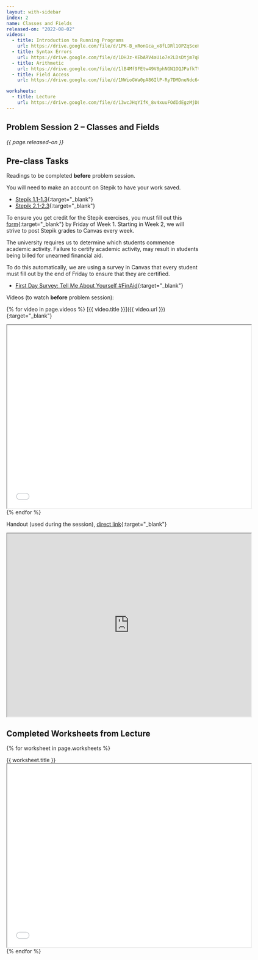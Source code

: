 ```yaml
---
layout: with-sidebar
index: 2
name: Classes and Fields
released-on: "2022-08-02"
videos:
  - title: Introduction to Running Programs
    url: https://drive.google.com/file/d/1PK-B_xRonGca_x8fLDRl1OPZqSceHk5x
  - title: Syntax Errors
    url: https://drive.google.com/file/d/1DHJz-KEbARV4aUio7e2LDsDtjm7qB_YO
  - title: Arithmetic
    url: https://drive.google.com/file/d/1lB4Mf9FEtw49V8phNGN1OQJPafkTtkt0
  - title: Field Access
    url: https://drive.google.com/file/d/1NWioGWa0pA86IlP-Ry7DMDneNdc64xXX

worksheets:
  - title: Lecture
    url: https://drive.google.com/file/d/13wcJHqYIfK_8v4xuuFOdIdEgzMjDLi4Z
---
```


## Problem Session 2 – Classes and Fields

_{{ page.released-on }}_

## Pre-class Tasks

Readings to be completed **before** problem session.

You will need to make an account on Stepik to have your work saved.
- [Stepik 1.1-1.3](https://stepik.org/lesson/559661/step/1?unit=553721){:target="_blank"}
- [Stepik 2.1-2.3](https://stepik.org/lesson/571216/step/1?unit=565754){:target="_blank"}

To ensure you get credit for the Stepik exercises, you must fill out this [form](https://forms.gle/QyqaekMyzHAiywno7){:target="_blank"}
by Friday of Week 1. Starting in Week 2, we will strive to post Stepik grades to Canvas every week.

The university requires us to determine which students commence academic activity. Failure to certify academic activity, may result in students being billed for unearned financial aid.

To do this automatically, we are using a survey in Canvas that every student must fill out by the end of Friday
to ensure that they are certified.
- [First Day Survey: Tell Me About Yourself #FinAid](https://canvas.ucsd.edu/courses/38222/quizzes/109090){:target="_blank"} 

Videos (to watch **before** problem session):

{% for video in page.videos %}
[{{ video.title }}]({{ video.url }}){:target="_blank"}

<iframe src="{{ video.url }}/preview" width="640" height="480" allow="autoplay"></iframe>
{% endfor %}

Handout (used during the session), [direct link](https://drive.google.com/file/d/1c24cFNcp6_uGf5bbRRSPkaY_DKmEs6zh/preview){:target="_blank"}

<iframe src="https://drive.google.com/file/d/1c24cFNcp6_uGf5bbRRSPkaY_DKmEs6zh/preview" width="640" height="480" allow="autoplay"></iframe>

## Completed Worksheets from Lecture

{% for worksheet in page.worksheets %}
<div class="worksheetBox">
{{ worksheet.title }}
<br>
<iframe src="{{ worksheet.url }}/preview" width="640" height="480" allow="autoplay"></iframe>
</div>
{% endfor %}
